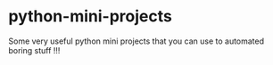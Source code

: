 # python-mini-projects
Some very useful python mini projects that you can use to automated boring stuff !!!
